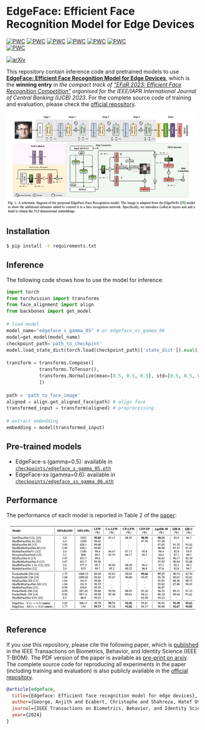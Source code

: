 

# EdgeFace: Efficient Face Recognition Model for Edge Devices

[![PWC](https://img.shields.io/endpoint.svg?url=https://paperswithcode.com/badge/edgeface-efficient-face-recognition-model-for/lightweight-face-recognition-on-lfw)](https://paperswithcode.com/sota/lightweight-face-recognition-on-lfw?p=edgeface-efficient-face-recognition-model-for)
[![PWC](https://img.shields.io/endpoint.svg?url=https://paperswithcode.com/badge/edgeface-efficient-face-recognition-model-for/lightweight-face-recognition-on-calfw)](https://paperswithcode.com/sota/lightweight-face-recognition-on-calfw?p=edgeface-efficient-face-recognition-model-for)
[![PWC](https://img.shields.io/endpoint.svg?url=https://paperswithcode.com/badge/edgeface-efficient-face-recognition-model-for/lightweight-face-recognition-on-cplfw)](https://paperswithcode.com/sota/lightweight-face-recognition-on-cplfw?p=edgeface-efficient-face-recognition-model-for)
[![PWC](https://img.shields.io/endpoint.svg?url=https://paperswithcode.com/badge/edgeface-efficient-face-recognition-model-for/lightweight-face-recognition-on-cfp-fp)](https://paperswithcode.com/sota/lightweight-face-recognition-on-cfp-fp?p=edgeface-efficient-face-recognition-model-for)
[![PWC](https://img.shields.io/endpoint.svg?url=https://paperswithcode.com/badge/edgeface-efficient-face-recognition-model-for/lightweight-face-recognition-on-agedb-30)](https://paperswithcode.com/sota/lightweight-face-recognition-on-agedb-30?p=edgeface-efficient-face-recognition-model-for)	
[![PWC](https://img.shields.io/endpoint.svg?url=https://paperswithcode.com/badge/edgeface-efficient-face-recognition-model-for/lightweight-face-recognition-on-ijb-b)](https://paperswithcode.com/sota/lightweight-face-recognition-on-ijb-b?p=edgeface-efficient-face-recognition-model-for)	
[![PWC](https://img.shields.io/endpoint.svg?url=https://paperswithcode.com/badge/edgeface-efficient-face-recognition-model-for/lightweight-face-recognition-on-ijb-c)](https://paperswithcode.com/sota/lightweight-face-recognition-on-ijb-c?p=edgeface-efficient-face-recognition-model-for)	

[![arXiv](https://img.shields.io/badge/cs.CV-arXiv%3A2307.01838-009d81v2.svg)](https://arxiv.org/abs/2307.01838v2)


This repository contain inference code and pretrained models to use [**EdgeFace: Efficient Face Recognition Model for Edge Devices**](https://ieeexplore.ieee.org/abstract/document/10388036/), 
which is the **winning entry** in *the compact track of ["EFaR 2023: Efficient Face Recognition Competition"](https://arxiv.org/abs/2308.04168v2) organised for the IEEE/IAPR International Journal of Central Banking (IJCB) 2023*. For the complete source code of training and evaluation, please check the [official repository](https://gitlab.idiap.ch/bob/bob.paper.tbiom2023_edgeface).


![EdgeFace](assets/edgeface.png)



## Installation
```sh
$ pip install -r requirements.txt
```

## Inference
The following code shows how to use the model for inference:
```python
import torch
from torchvision import transforms
from face_alignment import align
from backbones import get_model

# load model
model_name="edgeface_s_gamma_05" # or edgeface_xs_gamma_06
model=get_model(model_name)
checkpoint_path='path_to_checkpint'
model.load_state_dict(torch.load(checkpoint_path)['state_dict']).eval()

transform = transforms.Compose([
            transforms.ToTensor(),
            transforms.Normalize(mean=[0.5, 0.5, 0.5], std=[0.5, 0.5, 0.5]),
            ])

path = 'path_to_face_image'
aligned = align.get_aligned_face(path) # align face
transformed_input = transform(aligned) # preprocessing

# extract embedding
embedding = model(transformed_input)
```



## Pre-trained models
- EdgeFace-s (gamma=0.5): available in [`checkpoints/edgeface_s_gamma_05.pth`](checkpoints/edgeface_s_gamma_05.pth)
- EdgeFace-xs (gamma=0.6): available in [`checkpoints/edgeface_xs_gamma_06.pth`](checkpoints/edgeface_xs_gamma_06.pth)


## Performance
The performance of each model is reported in Table 2 of the [paper](https://arxiv.org/pdf/2307.01838v2.pdf):

![performance](assets/benchmark.png)


## Reference
If you use this repository, please cite the following paper, which is [published](https://ieeexplore.ieee.org/abstract/document/10388036/) in the IEEE Transactions on Biometrics, Behavior, and Identity Science (IEEE T-BIOM). The PDF version of the paper is available as [pre-print on arxiv](https://arxiv.org/pdf/2307.01838v2.pdf). The complete source code for reproducing all experiments in the paper (including training and evaluation) is also publicly available in the [official repository](https://gitlab.idiap.ch/bob/bob.paper.tbiom2023_edgeface).


```bibtex
@article{edgeface,
  title={Edgeface: Efficient face recognition model for edge devices},
  author={George, Anjith and Ecabert, Christophe and Shahreza, Hatef Otroshi and Kotwal, Ketan and Marcel, Sebastien},
  journal={IEEE Transactions on Biometrics, Behavior, and Identity Science},
  year={2024}
}
```